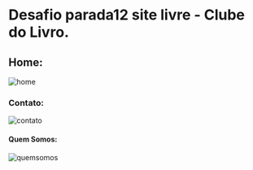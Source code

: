 <h1>Desafio parada12 site livre - Clube do Livro.</h1> 

<h2>Home:</h2> 

![home](https://user-images.githubusercontent.com/102833737/172075503-2134fbd9-682a-4ba4-b2b2-84ebd0eb0407.png)

<h3>Contato:</h3> 

![contato](https://user-images.githubusercontent.com/102833737/172075633-1fddc388-64f9-4bc8-961f-adb772870255.png)


<h4>Quem Somos:</h4> 

![quemsomos](https://user-images.githubusercontent.com/102833737/172075631-9c85c48c-8428-45c5-a581-db14bfc6ecf3.png)



